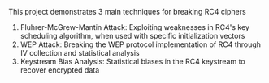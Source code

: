 This project demonstrates 3 main techniques for breaking RC4 ciphers

1. Fluhrer-McGrew-Mantin Attack: Exploiting weaknesses in RC4's key scheduling algorithm, when used with specific initialization vectors
2. WEP Attack: Breaking the WEP protocol implementation of RC4 through IV collection and statistical analysis
3. Keystream Bias Analysis: Statistical biases in the RC4 keystream to recover encrypted data
